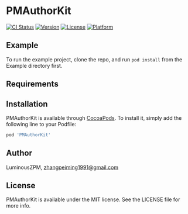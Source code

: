 # PMAuthorKit

[![CI Status](https://img.shields.io/travis/LuminousZPM/PMAuthorKit.svg?style=flat)](https://travis-ci.org/LuminousZPM/PMAuthorKit)
[![Version](https://img.shields.io/cocoapods/v/PMAuthorKit.svg?style=flat)](https://cocoapods.org/pods/PMAuthorKit)
[![License](https://img.shields.io/cocoapods/l/PMAuthorKit.svg?style=flat)](https://cocoapods.org/pods/PMAuthorKit)
[![Platform](https://img.shields.io/cocoapods/p/PMAuthorKit.svg?style=flat)](https://cocoapods.org/pods/PMAuthorKit)

## Example

To run the example project, clone the repo, and run `pod install` from the Example directory first.

## Requirements

## Installation

PMAuthorKit is available through [CocoaPods](https://cocoapods.org). To install
it, simply add the following line to your Podfile:

```ruby
pod 'PMAuthorKit'
```

## Author

LuminousZPM, zhangpeiming1991@gmail.com

## License

PMAuthorKit is available under the MIT license. See the LICENSE file for more info.
